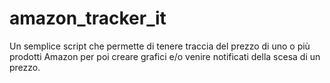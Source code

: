 # amazon_tracker_it
Un semplice script che permette di tenere traccia del prezzo di uno o più prodotti Amazon per poi creare grafici e/o venire notificati della scesa di un prezzo.
